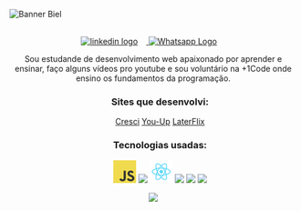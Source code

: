 ![Banner Biel](https://i.imgur.com/wtURRs7.png)
<p align="center">
  <br style="margin-bottom: 25px;" align="center">
  <a href="https://www.linkedin.com/in/limmagabriel/" target="_blank">
    <img src="https://i.imgur.com/eeVNnMg.png" alt="linkedin logo" width="40px" style="margin-right: 15px;" />
  </a>
  <a href="https://api.whatsapp.com/send?phone=5511963492170" target="_blank">
    <img src="https://i.imgur.com/Jydv5IN.png" alt="Whatsapp Logo" width="40px" style="margin-right: 15px;" />
  </a>
</p>
<p align="center">
  Sou estudande de desenvolvimento web apaixonado por aprender e ensinar, faço alguns vídeos pro youtube e sou
  voluntário na +1Code onde ensino os fundamentos da programação.
  <ul>
    <h3 align="center">
      Sites que desenvolvi:
    </h3>
    <div align="center"><a href="https://cresci.vercel.app/home" target="_blank">Cresci</a> <a
        href="https://you-up.vercel.app/home">You-Up</a> <a href="https://later-flix.vercel.app/">LaterFlix</a> </div>
    <p align="center">
      <h3 align="center">
        Tecnologias usadas:
      </h3>
      <div align="center"><code><img height="40"
            src="https://raw.githubusercontent.com/github/explore/80688e429a7d4ef2fca1e82350fe8e3517d3494d/topics/javascript/javascript.png"></code>
        <code><img height="40" src="https://image.flaticon.com/icons/svg/226/226777.svg"></code>
        <code><img height="40"
            src="https://raw.githubusercontent.com/github/explore/80688e429a7d4ef2fca1e82350fe8e3517d3494d/topics/react/react.png"></code>
        <code><img height="40" src="https://avatars0.githubusercontent.com/u/139426?s=200&v=4"></code>
        <code><img height="40" src="https://avatars0.githubusercontent.com/u/317776?s=200&v=4"></code>
        <code><img height="40" src="https://avatars1.githubusercontent.com/u/2918581?s=200&v=4"></code>
      </div>
    </p>
  </ul>
</p>
<p align="center">
  <a href="https://github.com/https://github.com/biel42">
    <img src="https://github-readme-stats.vercel.app/api?username=biel42&theme=tokyonight&show_icons=true" />
  </a>
</p>
